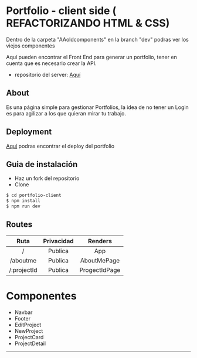 # Portfolio - client side ( REFACTORIZANDO HTML & CSS)
Dentro de la carpeta "AAoldcomponents" en la branch "dev" podras ver los viejos componentes

Aquí pueden encontrar el Front End para generar un portfolio, tener en cuenta que es necesario crear la API.

- repositorio del server: [Aquí](https://github.com/eoGimenez/portfolio-server)

## About

Es una página simple para gestionar Portfolios, la idea de no tener un Login es para agilizar a los que quieran mirar tu trabajo.

## Deployment

[Aquí](https://portfolio-eogimenez.netlify.app/) podras encontrar el deploy del portfolio

## Guia de instalación

- Haz un fork del repositorio
- Clone

```bash
$ cd portfolio-client
$ npm install
$ npm run dev
```

## Routes

|    Ruta     | Privacidad |    Renders    |
| :---------: | :--------: | :-----------: |
|      /      |  Publica   |      App      |
|  /aboutme   |  Publica   |  AboutMePage  |
| /:projectId |  Publica   | ProgectIdPage |

# Componentes

- Navbar
- Footer
- EditProject
- NewProject
- ProjectCard
- ProjectDetail

---
